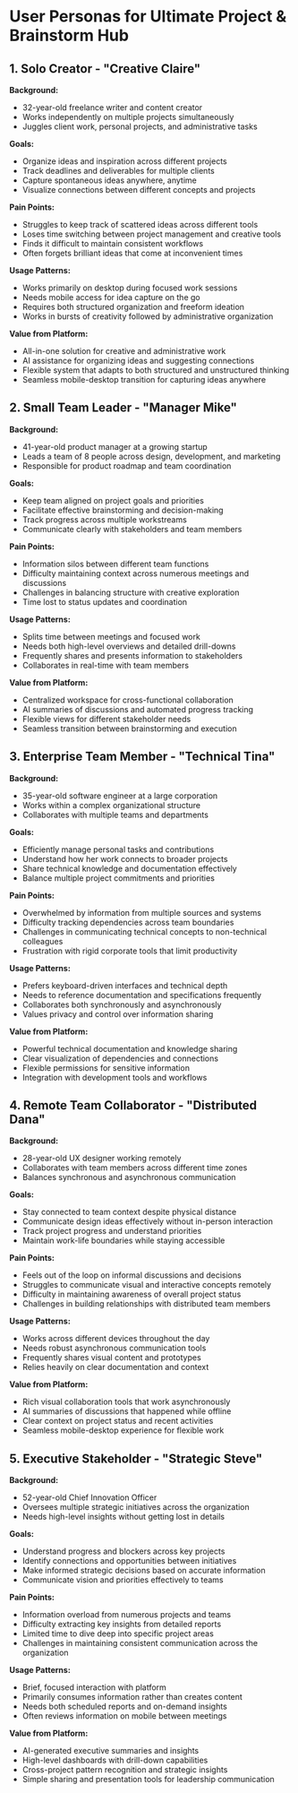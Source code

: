 # User Personas for Ultimate Project & Brainstorm Hub

## 1. Solo Creator - "Creative Claire"

**Background:**
- 32-year-old freelance writer and content creator
- Works independently on multiple projects simultaneously
- Juggles client work, personal projects, and administrative tasks

**Goals:**
- Organize ideas and inspiration across different projects
- Track deadlines and deliverables for multiple clients
- Capture spontaneous ideas anywhere, anytime
- Visualize connections between different concepts and projects

**Pain Points:**
- Struggles to keep track of scattered ideas across different tools
- Loses time switching between project management and creative tools
- Finds it difficult to maintain consistent workflows
- Often forgets brilliant ideas that come at inconvenient times

**Usage Patterns:**
- Works primarily on desktop during focused work sessions
- Needs mobile access for idea capture on the go
- Requires both structured organization and freeform ideation
- Works in bursts of creativity followed by administrative organization

**Value from Platform:**
- All-in-one solution for creative and administrative work
- AI assistance for organizing ideas and suggesting connections
- Flexible system that adapts to both structured and unstructured thinking
- Seamless mobile-desktop transition for capturing ideas anywhere

## 2. Small Team Leader - "Manager Mike"

**Background:**
- 41-year-old product manager at a growing startup
- Leads a team of 8 people across design, development, and marketing
- Responsible for product roadmap and team coordination

**Goals:**
- Keep team aligned on project goals and priorities
- Facilitate effective brainstorming and decision-making
- Track progress across multiple workstreams
- Communicate clearly with stakeholders and team members

**Pain Points:**
- Information silos between different team functions
- Difficulty maintaining context across numerous meetings and discussions
- Challenges in balancing structure with creative exploration
- Time lost to status updates and coordination

**Usage Patterns:**
- Splits time between meetings and focused work
- Needs both high-level overviews and detailed drill-downs
- Frequently shares and presents information to stakeholders
- Collaborates in real-time with team members

**Value from Platform:**
- Centralized workspace for cross-functional collaboration
- AI summaries of discussions and automated progress tracking
- Flexible views for different stakeholder needs
- Seamless transition between brainstorming and execution

## 3. Enterprise Team Member - "Technical Tina"

**Background:**
- 35-year-old software engineer at a large corporation
- Works within a complex organizational structure
- Collaborates with multiple teams and departments

**Goals:**
- Efficiently manage personal tasks and contributions
- Understand how her work connects to broader projects
- Share technical knowledge and documentation effectively
- Balance multiple project commitments and priorities

**Pain Points:**
- Overwhelmed by information from multiple sources and systems
- Difficulty tracking dependencies across team boundaries
- Challenges in communicating technical concepts to non-technical colleagues
- Frustration with rigid corporate tools that limit productivity

**Usage Patterns:**
- Prefers keyboard-driven interfaces and technical depth
- Needs to reference documentation and specifications frequently
- Collaborates both synchronously and asynchronously
- Values privacy and control over information sharing

**Value from Platform:**
- Powerful technical documentation and knowledge sharing
- Clear visualization of dependencies and connections
- Flexible permissions for sensitive information
- Integration with development tools and workflows

## 4. Remote Team Collaborator - "Distributed Dana"

**Background:**
- 28-year-old UX designer working remotely
- Collaborates with team members across different time zones
- Balances synchronous and asynchronous communication

**Goals:**
- Stay connected to team context despite physical distance
- Communicate design ideas effectively without in-person interaction
- Track project progress and understand priorities
- Maintain work-life boundaries while staying accessible

**Pain Points:**
- Feels out of the loop on informal discussions and decisions
- Struggles to communicate visual and interactive concepts remotely
- Difficulty in maintaining awareness of overall project status
- Challenges in building relationships with distributed team members

**Usage Patterns:**
- Works across different devices throughout the day
- Needs robust asynchronous communication tools
- Frequently shares visual content and prototypes
- Relies heavily on clear documentation and context

**Value from Platform:**
- Rich visual collaboration tools that work asynchronously
- AI summaries of discussions that happened while offline
- Clear context on project status and recent activities
- Seamless mobile-desktop experience for flexible work

## 5. Executive Stakeholder - "Strategic Steve"

**Background:**
- 52-year-old Chief Innovation Officer
- Oversees multiple strategic initiatives across the organization
- Needs high-level insights without getting lost in details

**Goals:**
- Understand progress and blockers across key projects
- Identify connections and opportunities between initiatives
- Make informed strategic decisions based on accurate information
- Communicate vision and priorities effectively to teams

**Pain Points:**
- Information overload from numerous projects and teams
- Difficulty extracting key insights from detailed reports
- Limited time to dive deep into specific project areas
- Challenges in maintaining consistent communication across the organization

**Usage Patterns:**
- Brief, focused interaction with platform
- Primarily consumes information rather than creates content
- Needs both scheduled reports and on-demand insights
- Often reviews information on mobile between meetings

**Value from Platform:**
- AI-generated executive summaries and insights
- High-level dashboards with drill-down capabilities
- Cross-project pattern recognition and strategic insights
- Simple sharing and presentation tools for leadership communication